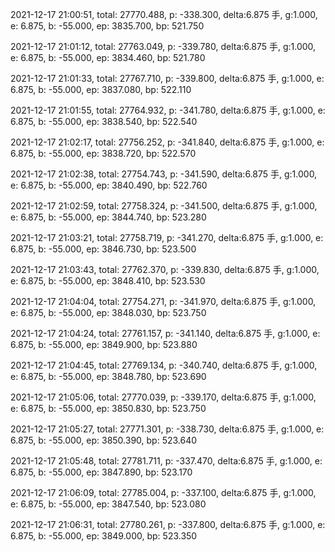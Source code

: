 2021-12-17 21:00:51, total: 27770.488, p: -338.300, delta:6.875 手, g:1.000, e: 6.875, b: -55.000, ep: 3835.700, bp: 521.750

2021-12-17 21:01:12, total: 27763.049, p: -339.780, delta:6.875 手, g:1.000, e: 6.875, b: -55.000, ep: 3834.460, bp: 521.780

2021-12-17 21:01:33, total: 27767.710, p: -339.800, delta:6.875 手, g:1.000, e: 6.875, b: -55.000, ep: 3837.080, bp: 522.110

2021-12-17 21:01:55, total: 27764.932, p: -341.780, delta:6.875 手, g:1.000, e: 6.875, b: -55.000, ep: 3838.540, bp: 522.540

2021-12-17 21:02:17, total: 27756.252, p: -341.840, delta:6.875 手, g:1.000, e: 6.875, b: -55.000, ep: 3838.720, bp: 522.570

2021-12-17 21:02:38, total: 27754.743, p: -341.590, delta:6.875 手, g:1.000, e: 6.875, b: -55.000, ep: 3840.490, bp: 522.760

2021-12-17 21:02:59, total: 27758.324, p: -341.500, delta:6.875 手, g:1.000, e: 6.875, b: -55.000, ep: 3844.740, bp: 523.280

2021-12-17 21:03:21, total: 27758.719, p: -341.270, delta:6.875 手, g:1.000, e: 6.875, b: -55.000, ep: 3846.730, bp: 523.500

2021-12-17 21:03:43, total: 27762.370, p: -339.830, delta:6.875 手, g:1.000, e: 6.875, b: -55.000, ep: 3848.410, bp: 523.530

2021-12-17 21:04:04, total: 27754.271, p: -341.970, delta:6.875 手, g:1.000, e: 6.875, b: -55.000, ep: 3848.030, bp: 523.750

2021-12-17 21:04:24, total: 27761.157, p: -341.140, delta:6.875 手, g:1.000, e: 6.875, b: -55.000, ep: 3849.900, bp: 523.880

2021-12-17 21:04:45, total: 27769.134, p: -340.740, delta:6.875 手, g:1.000, e: 6.875, b: -55.000, ep: 3848.780, bp: 523.690

2021-12-17 21:05:06, total: 27770.039, p: -339.170, delta:6.875 手, g:1.000, e: 6.875, b: -55.000, ep: 3850.830, bp: 523.750

2021-12-17 21:05:27, total: 27771.301, p: -338.730, delta:6.875 手, g:1.000, e: 6.875, b: -55.000, ep: 3850.390, bp: 523.640

2021-12-17 21:05:48, total: 27781.711, p: -337.470, delta:6.875 手, g:1.000, e: 6.875, b: -55.000, ep: 3847.890, bp: 523.170

2021-12-17 21:06:09, total: 27785.004, p: -337.100, delta:6.875 手, g:1.000, e: 6.875, b: -55.000, ep: 3847.540, bp: 523.080

2021-12-17 21:06:31, total: 27780.261, p: -337.800, delta:6.875 手, g:1.000, e: 6.875, b: -55.000, ep: 3849.000, bp: 523.350